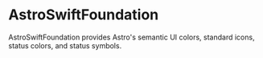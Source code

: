 # AstroSwiftFoundation

AstroSwiftFoundation provides Astro's semantic UI colors, standard icons, status colors, and status symbols. 
